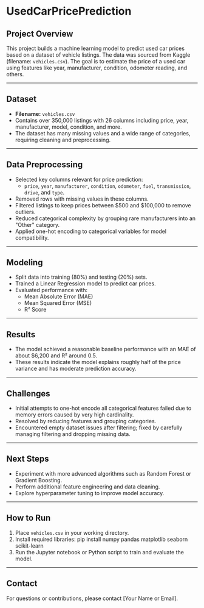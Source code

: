 # UsedCarPricePrediction

## Project Overview
This project builds a machine learning model to predict used car prices based on a dataset of vehicle listings. The data was sourced from Kaggle (filename: `vehicles.csv`). The goal is to estimate the price of a used car using features like year, manufacturer, condition, odometer reading, and others.

---

## Dataset
- **Filename:** `vehicles.csv`
- Contains over 350,000 listings with 26 columns including price, year, manufacturer, model, condition, and more.
- The dataset has many missing values and a wide range of categories, requiring cleaning and preprocessing.

---

## Data Preprocessing
- Selected key columns relevant for price prediction:
  - `price`, `year`, `manufacturer`, `condition`, `odometer`, `fuel`, `transmission`, `drive`, and `type`.
- Removed rows with missing values in these columns.
- Filtered listings to keep prices between $500 and $100,000 to remove outliers.
- Reduced categorical complexity by grouping rare manufacturers into an "Other" category.
- Applied one-hot encoding to categorical variables for model compatibility.

---

## Modeling
- Split data into training (80%) and testing (20%) sets.
- Trained a Linear Regression model to predict car prices.
- Evaluated performance with:
  - Mean Absolute Error (MAE)
  - Mean Squared Error (MSE)
  - R² Score

---

## Results
- The model achieved a reasonable baseline performance with an MAE of about $6,200 and R² around 0.5.
- These results indicate the model explains roughly half of the price variance and has moderate prediction accuracy.

---

## Challenges
- Initial attempts to one-hot encode all categorical features failed due to memory errors caused by very high cardinality.
- Resolved by reducing features and grouping categories.
- Encountered empty dataset issues after filtering; fixed by carefully managing filtering and dropping missing data.

---

## Next Steps
- Experiment with more advanced algorithms such as Random Forest or Gradient Boosting.
- Perform additional feature engineering and data cleaning.
- Explore hyperparameter tuning to improve model accuracy.

---

## How to Run
1. Place `vehicles.csv` in your working directory.
2. Install required libraries:
  pip install numpy pandas matplotlib seaborn scikit-learn
3. Run the Jupyter notebook or Python script to train and evaluate the model.

---

## Contact
For questions or contributions, please contact [Your Name or Email].


